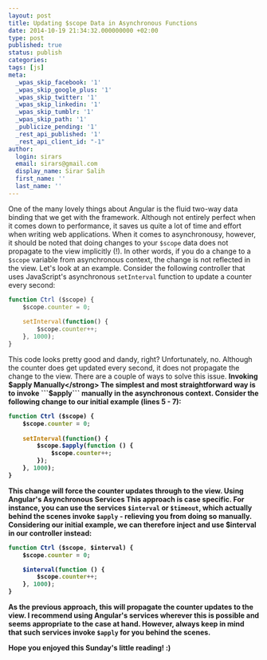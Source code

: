 ```yaml
---
layout: post
title: Updating $scope Data in Asynchronous Functions
date: 2014-10-19 21:34:32.000000000 +02:00
type: post
published: true
status: publish
categories:
tags: [js]
meta:
  _wpas_skip_facebook: '1'
  _wpas_skip_google_plus: '1'
  _wpas_skip_twitter: '1'
  _wpas_skip_linkedin: '1'
  _wpas_skip_tumblr: '1'
  _wpas_skip_path: '1'
  _publicize_pending: '1'
  _rest_api_published: '1'
  _rest_api_client_id: "-1"
author:
  login: sirars
  email: sirars@gmail.com
  display_name: Sirar Salih
  first_name: ''
  last_name: ''
---
```

One of the many lovely things about Angular is the fluid two-way data binding that we get with the framework. Although not entirely perfect when it comes down to performance, it saves us quite a lot of time and effort when writing web applications.
When it comes to asynchronousy, however, it should be noted that doing changes to your ```$scope``` data does not propagate to the view implicitly (!). In other words, if you do a change to a ```$scope``` variable from asynchronous context, the change is not reflected in the view. Let's look at an example. Consider the following controller that uses JavaScript's asynchronous ```setInterval``` function to update a counter every second:
    
```javascript
function Ctrl ($scope) {
    $scope.counter = 0;
    
    setInterval(function() {
        $scope.counter++;
    }, 1000);
}
```

This code looks pretty good and dandy, right? Unfortunately, no. Although the counter does get updated every second, it does not propagate the change to the view. There are a couple of ways to solve this issue.
<strong>Invoking $apply Manually</strong>
The simplest and most straightforward way is to invoke ```$apply``` manually in the asynchronous context. Consider the following change to our initial example (lines 5 - 7):
    
```javascript
function Ctrl ($scope) {
    $scope.counter = 0;
    
    setInterval(function() {
        $scope.$apply(function () {
            $scope.counter++;
        });
    }, 1000);
}
```

This change will force the counter updates through to the view.
<strong>Using Angular's Asynchronous Services</strong>
This approach is case specific. For instance, you can use the services ```$interval``` or ```$timeout```, which actually behind the scenes invoke ```$apply``` - relieving you from doing so manually. Considering our initial example, we can therefore inject and use $interval in our controller instead:
    
```javascript
function Ctrl ($scope, $interval) {
    $scope.counter = 0;

    $interval(function () {
        $scope.counter++;
    }, 1000);
}
```

As the previous approach, this will propagate the counter updates to the view. I recommend using Angular's services wherever this is possible and seems appropriate to the case at hand. However, always keep in mind that such services invoke <code>$apply</code> for you behind the scenes.
<p>Hope you enjoyed this Sunday's little reading! :)</p>
